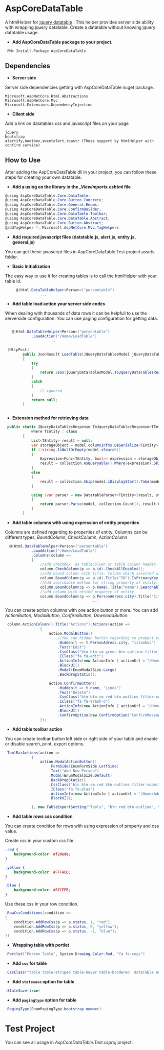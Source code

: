 
# AspCoreDataTable

A htmlHelper for [jquery datatable](https://datatables.net/) . This helper provides server side ability with wrapping jquery datatable. Create a datatable without knowing jquery datatable usage.

* **Add AspCoreDataTable package to your project.**

```
 PM> Install-Package AspCoreDataTable
```

## Dependencies

* **Server side**

Server side dependencies getting with AspCoreDataTable nuget package.
```
Microsoft.AspNetCore.Html.Abstractions
Microsoft.AspNetCore.Mvc
Microsoft.Extensions.DependencyInjection
```
* **Client side**

Add a link on datatables css and javascript files on your page
```
jquery
bootstrap
alertify,bootbox,sweetalert,toastr (These support by htmlHelper with confirm service)

```

## How to Use

After adding the AspCoreDataTable dll in your project, you can follow these steps for creating your own datatable.

* **Add a using on the library in the *_ViewImports.cshtml* file**

```csharp
@using AspCoreDataTable.Core.DataTable;
@using AspCoreDataTable.Core.Button.Concrete;
@using AspCoreDataTable.Core.General.Enums;
@using AspCoreDataTable.Core.ConfirmBuilder;
@using AspCoreDataTable.Core.DataTable.Toolbar;
@using AspCoreDataTable.Core.DataTable.Abstract;
@using AspCoreDataTable.Core.Button.Abstract;
@addTagHelper *, Microsoft.AspNetCore.Mvc.TagHelpers
```

* **Add required javascript files (datatable.js, alert.js, entity.js, general.js)**

You can get these javascript files in AspCoreDataTable.Test project assets folder.

* **Basic Initialization**

The easy way to use it for creating tables is to call the htmlHelper with your table id.
```csharp
     @(Html.DataTableHelper<Person>("persontable")
                ...
```

* **Add table load action your server side codes**

When dealing with thousands of data rows it can be helpfull to use the serverside configuration. You can use paging configuration for getting data.

```csharp

   @(Html.DataTableHelper<Person>("persontable")
            .LoadAction("/Home/LoadTable")
                    ...

 [HttpPost]
        public JsonResult LoadTable(JQueryDataTablesModel jQueryDataTablesModel)
        {
            try
            {
                return Json(jQueryDataTablesModel.ToJqueryDataTablesResponse(personList));
            }
            catch
            {
                // ignored
            }
            return null;
        }



```
* **Extension method for retrieving data**

```csharp
 public static JQueryDataTablesResponse ToJqueryDataTablesResponse<TEntity>(this JQueryDataTablesModel model, IEnumerable<TEntity> collection)
            where TEntity : class
        {
            List<TEntity> result = null;
            var storageObject = model.columnInfos.DeSerialize<TEntity>();
            if (!string.IsNullOrEmpty(model.sSearch))
            {
                Expression<Func<TEntity, bool>> expression = storageObject.GetSearchExpression(model.sSearch.Trim());
                result = collection.AsQueryable().Where(expression).Skip(model.iDisplayStart).Take(model.iDisplayLength).ToList();
            }
            else
            {
                result = collection.Skip(model.iDisplayStart).Take(model.iDisplayLength).ToList();
            }

            using (var parser = new DatatableParser<TEntity>(result, storageObject))
            {
                return parser.Parse(model, collection.Count(), result.Count);
            }
        }
```
* **Add table columns with using expression of entity properties**

Columns are defined regarding to properties of entity. Columns can be different types, *BoundColumn*, *CheckColumn*, *ActionColumn* 

```csharp
  @(Html.DataTableHelper<Person>("persontable")
            .LoadAction("/Home/LoadTable")
            .Columns(column =>
            {
                //add checkbox  as tablecolumn or table column header. Checkbox value select with expression. 
                column.CheckColumn(p => p.id).CheckAllEnabled();
                //add bound column with title. Column which selected with IsPrimaryKey method, is hidden automatically.
                column.BoundColumn(p => p.id).Title("ID").IsPrimaryKey(true);
                //Add searchable method for string property of entity. This search method can use by serverside action.
                column.BoundColumn(p => p.name).Title("Name").Searchable(Operation.StartsWith);
                //add column with nested property of entity.
                column.BoundColumn(p => p.PersonAdress.city).Title("City").Searchable(Operation.StartsWith);
                                        ...
```

You can create action columns with one action button or more. You can add *ActionButton*, *ModalButton*, *ConfirmButton*, *DownloadButton*
```csharp
 column.ActionColumn().Title("Actions").Actions(action =>
                {
                    action.ModalButton()
                        //You can hidden button regarding to propert value.
                        .Hidden(t => t.PersonAdress.city, "istanbul")
                        .Text("Edit")
                        .CssClass("btn btn-sm green btn-outline filter-submit margin-bottom green-haze")
                        .IClass("fa fa-edit")
                        .ActionInfo(new ActionInfo { actionUrl = "/Home/AddOrEdit", methodType = EnumHttpMethod.GET })
                        .BlockUI()
                        .Modal(EnumModalSize.Large)
                        .BackDropStatic();

                    action.ConfirmButton()
                        .Hidden(t => t.name, "Linda")
                        .Text("Delete")
                        .CssClass("btn btn-sm red btn-outline filter-submit margin-bottom red-haze")
                        .IClass("fa fa-trash-o")
                        .ActionInfo(new ActionInfo { actionUrl = "/Home/Delete", methodType = EnumHttpMethod.POST })
                        .BlockUI()
                        .ConfirmOption(new ConfirmOption("ConfirmMessage", "ConfirmTitle", ConfirmType.Sweet, ""));
                });
```

* **Add table toolbar action**

You can create toolbar button left side or right side of your table and enable or disable search, print, export options.
```csharp
.ToolBarActions(action =>
            {
                action.ModalActionButton()
                    .FormSide(EnumFormSide.LetfSide)
                    .Text("Add New Person")
                    .Modal(EnumModalSize.Default)
                    .BackDropStatic()
                    .CssClass("btn btn-sm red btn-outline filter-submit margin-bottom red-haze")
                    .IClass("fa fa-plus")
                    .ActionInfo(new ActionInfo { actionUrl = "/Home/AddOrEdit/-1", methodType = EnumHttpMethod.GET })
                    .BlockUI();

            }, new TableExportSetting("Tools", "btn red btn-outline", false, true, true, true, EnumFormSide.RightSide))
```

* **Add table rows css condition**

You can create condition for rows with using expression of property and css value.

Create css in your custom css file.

```css
.red {
    background-color: #f2dede;
}

.yellow {
    background-color: #FFFACD;
}

.blue {
    background-color: #87CEEB;
}
```
Use these css in your row condition.

```csharp
.RowCssConditions(condition =>
{
    condition.AddRowCss(p => p.status, 1, "red");
    condition.AddRowCss(p => p.status, 0, "yellow");
    condition.AddRowCss(p => p.status, -1, "blue");
})
```

* **Wrapping table with portlet**
```csharp
.Portlet("Person Table", System.Drawing.Color.Red, "fa fa-cogs")
```

* **Add `css` for table**
```csharp
.CssClass("table table-striped table-hover table-bordered  dataTable no-footer")
```

* **Add `statesave` option for table**
```csharp
.StateSave(true)
```
* **Add `pagingtype` option for table**
```csharp
.PagingType(EnumPagingType.bootstrap_number)
```

# Test Project
You can see all usage in *AspCoreDataTable.Test.csproj* project.

